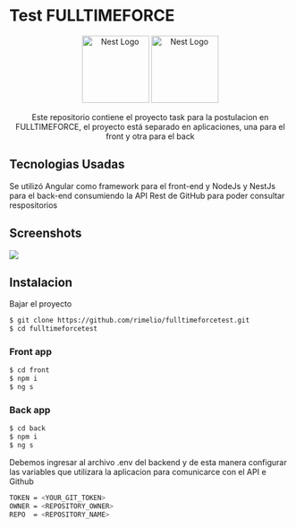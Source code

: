 # Test FULLTIMEFORCE

<p align="center">
  <a href="http://nestjs.com/" target="blank"><img src="https://nestjs.com/img/logo-small.svg" width="120" alt="Nest Logo" /></a>
  <a href="https://angular.io/" target="blank"><img src="https://upload.wikimedia.org/wikipedia/commons/thumb/c/cf/Angular_full_color_logo.svg/2048px-Angular_full_color_logo.svg.png" width="120" alt="Nest Logo" /></a>
</p>
<p align="center">
Este repositorio contiene el proyecto task para la postulacion en FULLTIMEFORCE, el proyecto está separado en aplicaciones, una para el front y otra para el back
</p>

## Tecnologias Usadas

Se utilizó Angular como framework para el front-end y NodeJs y NestJs para el back-end consumiendo la API Rest de GitHub para poder consultar respositorios

## Screenshots

<img src="https://i.imgur.com/hF5VGhm.jpg"></img>

## Instalacion

<p>Bajar el proyecto</p>

```bash
$ git clone https://github.com/rimelio/fulltimeforcetest.git
$ cd fulltimeforcetest
```

### Front app

```bash
$ cd front
$ npm i
$ ng s
```

### Back app

```bash
$ cd back
$ npm i
$ ng s
```

<p>Debemos ingresar al archivo .env del backend y de esta manera configurar las variables que utilizara la aplicacion para comunicarce con el API e Github</p>

```bash
TOKEN = <YOUR_GIT_TOKEN>
OWNER = <REPOSITORY_OWNER>
REPO  = <REPOSITORY_NAME>
```
